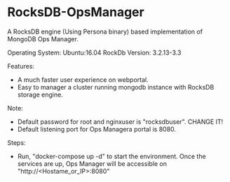 # RocksDB-OpsManager

A RocksDB engine (Using Persona binary) based implementation of MongoDB Ops Manager.

Operating System: Ubuntu:16.04
RockDb Version: 3.2.13-3.3

Features:
- A much faster user experience on webportal.
- Easy to manager a cluster running mongodb instance with RocksDB storage engine.

Note:
- Default password for root and nginxuser is "rocksdbuser". CHANGE IT!
- Default listening port for Ops Managera portal is 8080.

Steps:
- Run, "docker-compose up -d" to start the environment. Once the services are up, Ops Manager will be accessible on "http://<Hostame_or_IP>:8080"
